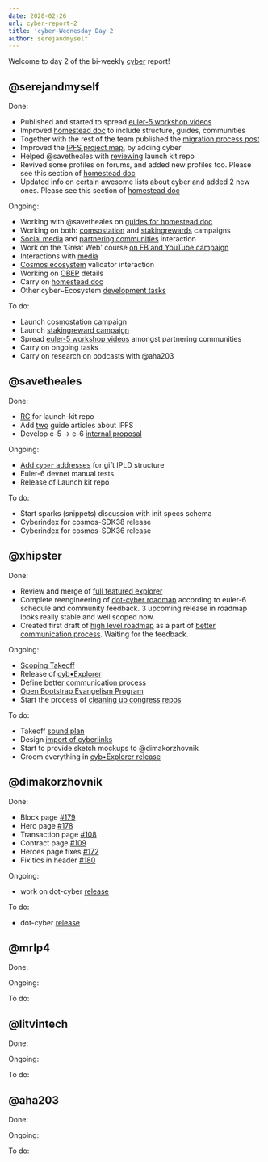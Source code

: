 ```yaml
---
date: 2020-02-26
url: cyber-report-2
title: 'cyber~Wednesday Day 2'
author: serejandmyself
---
```


Welcome to day 2 of the bi-weekly [cyber](https://cyber.page/) report!

## @serejandmyself

Done:

- Published and started to spread [euler-5 workshop videos](https://cybercongress.ai/euler-5-launch/)
- Improved [homestead doc](https://github.com/cybercongress/congress/blob/master/ecosystem/Cyber%20Homestead%20doc.md) to include structure, guides, communities
- Together with the rest of the team published the [migration process post](https://cybercongress.ai/euler-6-migration/)
- Improved the [IPFS project map](https://discuss.ipfs.io/t/our-focus-for-2020/7236), by adding cyber
- Helped @savetheales with [reviewing](https://github.com/cybercongress/launch-kit/issues/17) launch kit repo
- Revived some profiles on forums, and added new profiles too. Please see this section of [homestead doc](https://github.com/cybercongress/congress/blob/master/ecosystem/Cyber%20Homestead%20doc.md#partnering-communities)
- Updated info on certain awesome lists about cyber and added 2 new ones. Please see this section of [homestead doc](https://github.com/cybercongress/congress/blob/master/ecosystem/Cyber%20Homestead%20doc.md#public-profiles)

Ongoing:

- Working with @savetheales on [guides for homestead doc](https://github.com/cybercongress/congress/tree/master/ecosystem/guides)
- Working on both: [comsostation](https://github.com/cybercongress/congress/issues/304) and [stakingrewards](https://github.com/cybercongress/congress/issues/319) campaigns
- [Social media](https://github.com/cybercongress/congress/blob/master/ecosystem/Cyber%20Homestead%20doc.md#public-profiles) and [partnering communities](https://github.com/cybercongress/congress/blob/master/ecosystem/Cyber%20Homestead%20doc.md#partnering-communities) interaction
- Work on the 'Great Web' course [on FB and YouTube campaign](https://www.youtube.com/watch?v=z8eXzAMSkq0&list=PLVgXf-V4TQc3q7NDPZhO8ASQEn3jHtM84)
- Interactions with [media](https://ai.cybercongress.ai/t/mentions-of-the-beast-in-the-wild-any-links-that-mention-cyber-cyb-etc-are-a-fair-game/40/45)
- [Cosmos ecosystem](https://cosmonauts.world/) validator interaction
- Working on [OBEP](https://github.com/cybercongress/congress/issues/307) details
- Carry on [homestead doc](https://github.com/cybercongress/congress/issues/290)
- Other cyber~Ecosystem [development tasks](https://github.com/cybercongress/congress/blob/master/ecosystem/cyber~Ecosystem%20development%20paper.md)

To do:

- Launch [cosmostation campaign](https://github.com/cybercongress/congress/issues/304)
- Launch [stakingreward campaign](https://github.com/cybercongress/congress/issues/319)
- Spread [euler-5 workshop videos](https://cybercongress.ai/euler-5-launch/) amongst partnering communities
- Carry on ongoing tasks
- Carry on research on podcasts with @aha203

## @savetheales

Done:

- [RC](https://github.com/cybercongress/launch-kit/releases/tag/v0.1.0-RC) for launch-kit repo
- Add [two](https://github.com/cybercongress/congress/pull/321) guide articles about IPFS
- Develop e-5 -> e-6 [internal proposal](https://github.com/cybercongress/congress/pull/322)

Ongoing:

- [Add `cyber` addresses](https://github.com/cybercongress/dot-cyber/issues/124) for gift IPLD structure
- Euler-6 devnet manual tests
- Release of Launch kit repo

To do:

- Start sparks (snippets) discussion with init specs schema
- Cyberindex for cosmos-SDK38 release
- Cyberindex for cosmos-SDK36 release

## @xhipster

Done:
- Review and merge of [full featured explorer](https://github.com/cybercongress/dot-cyber/pull/142)
- Complete reengineering of [dot-cyber roadmap](https://github.com/cybercongress/dot-cyber/projects?query=is%3Aopen+sort%3Aname-asc) according to euler-6 schedule and community feedback. 3 upcoming release in roadmap looks really stable and well scoped now.
- Created first draft of [high level roadmap](https://github.com/orgs/cybercongress/projects/2) as a part of [better communication process](https://github.com/cybercongress/congress/issues/161). Waiting for the feedback.

Ongoing:
- [Scoping Takeoff](https://github.com/cybercongress/congress/issues/220)
- Release of [cyb•Explorer](https://github.com/cybercongress/dot-cyber/projects/3)
- Define [better communication process](https://github.com/cybercongress/congress/issues/161)
- [Open Bootstrap Evangelism Program](https://github.com/cybercongress/congress/issues/307)
- Start the process of [cleaning up congress repos](https://github.com/cybercongress/congress/issues/287)

To do:
- Takeoff [sound plan](https://github.com/cybercongress/congress/issues/220)
- Design [import of cyberlinks](https://github.com/cybercongress/dot-cyber/issues/206)
- Start to provide sketch mockups to @dimakorzhovnik
- Groom everything in [cyb•Explorer release](https://github.com/cybercongress/dot-cyber/projects/3)

## @dimakorzhovnik

Done:

- Block page [#179](https://github.com/cybercongress/dot-cyber/pull/142)
- Hero page [#178](https://github.com/cybercongress/dot-cyber/pull/142)
- Transaction page [#108](https://github.com/cybercongress/dot-cyber/pull/142)
- Contract page [#109](https://github.com/cybercongress/dot-cyber/pull/142)
- Heroes page fixes [#172](https://github.com/cybercongress/dot-cyber/pull/176)
- Fix tics in header [#180](https://github.com/cybercongress/dot-cyber/pull/181)

Ongoing:

- work on dot-cyber [release](https://github.com/cybercongress/dot-cyber/projects/3)

To do:

- dot-cyber [release](https://github.com/cybercongress/dot-cyber/projects/3)

## @mrlp4

Done:

Ongoing:

To do:

## @litvintech

Done:

Ongoing:

To do:

## @aha203

Done:

Ongoing:

To do:
